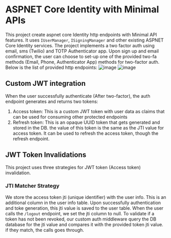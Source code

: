 # ASPNET Core Identity with Minimal APIs

This project create aspnet core Identity http endpoints with Minimal API features. It uses `IUserManager`, `ISigningManager` and other existing ASPNET Core Identity services.  The project implements a two factor auth using email, sms (Twilio) and TOTP Authenticator app. Upon sign up and email confirmation, the user can choose to set-up one of the provided two-fa methods (Email, Phone, Authenticator App) methods for two-factor auth. Below is the list of provided http endpoints:
![image](https://user-images.githubusercontent.com/87031580/194159455-3c215c4c-afdf-49de-9333-26a6b3e14bb1.png)
![image](https://user-images.githubusercontent.com/87031580/194159617-e3d95945-9b4f-462b-b5b6-bdc58f6f90f1.png)

## Custom JWT integration

When the user successfully authenticate (After two-factor), the auth endpoint generates and returns two tokens: 
1. Access token: This is a custom JWT token with user data as claims that can be used for consuming other protected endpoints
2. Refresh token: This is an opaque UUID token that gets generated and stored in the DB. the value of this token is the same as the JTI value for access token. It can be used to refresh the access token, though the refresh endpoint. 

## JWT Token Invalidations

This project uses three strategies for JWT token (Access token) invalidation. 

### JTI Matcher Strategy

We store the access token jti (unique identifier) with the user info. This is an additional column in the user info table. Upon successfully authentication and toke generation, this jti value is saved to the user table. When the user calls the `/logout` endpoint, we set the jti column to null. To validate if a token has not been revoked, our custom auth middleware query the DB database for the jti value and compares it with the provided token jti value. if they match, the calls goes through.

